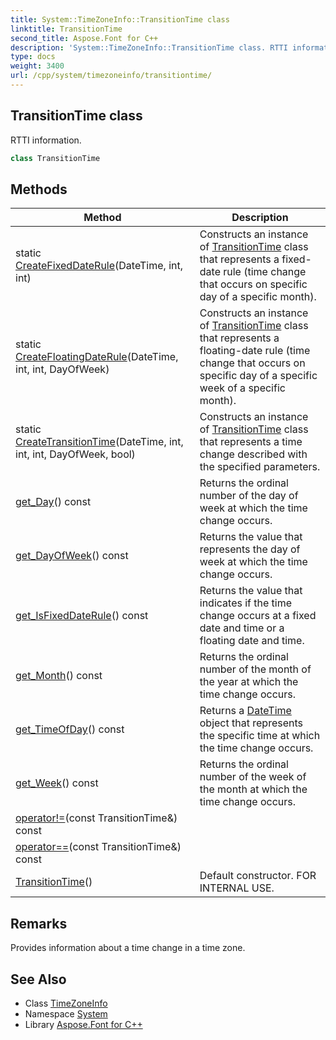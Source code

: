 ```yaml
---
title: System::TimeZoneInfo::TransitionTime class
linktitle: TransitionTime
second_title: Aspose.Font for C++
description: 'System::TimeZoneInfo::TransitionTime class. RTTI information in C++.'
type: docs
weight: 3400
url: /cpp/system/timezoneinfo/transitiontime/
---
```

## TransitionTime class


RTTI information.

```cpp
class TransitionTime
```

## Methods

| Method | Description |
| --- | --- |
| static [CreateFixedDateRule](./createfixeddaterule/)(DateTime, int, int) | Constructs an instance of [TransitionTime](./) class that represents a fixed-date rule (time change that occurs on specific day of a specific month). |
| static [CreateFloatingDateRule](./createfloatingdaterule/)(DateTime, int, int, DayOfWeek) | Constructs an instance of [TransitionTime](./) class that represents a floating-date rule (time change that occurs on specific day of a specific week of a specific month). |
| static [CreateTransitionTime](./createtransitiontime/)(DateTime, int, int, int, DayOfWeek, bool) | Constructs an instance of [TransitionTime](./) class that represents a time change described with the specified parameters. |
| [get_Day](./get_day/)() const | Returns the ordinal number of the day of week at which the time change occurs. |
| [get_DayOfWeek](./get_dayofweek/)() const | Returns the value that represents the day of week at which the time change occurs. |
| [get_IsFixedDateRule](./get_isfixeddaterule/)() const | Returns the value that indicates if the time change occurs at a fixed date and time or a floating date and time. |
| [get_Month](./get_month/)() const | Returns the ordinal number of the month of the year at which the time change occurs. |
| [get_TimeOfDay](./get_timeofday/)() const | Returns a [DateTime](../../datetime/) object that represents the specific time at which the time change occurs. |
| [get_Week](./get_week/)() const | Returns the ordinal number of the week of the month at which the time change occurs. |
| [operator!=](./operator!=/)(const TransitionTime\&) const |  |
| [operator==](./operator==/)(const TransitionTime\&) const |  |
| [TransitionTime](./transitiontime/)() | Default constructor. FOR INTERNAL USE. |
## Remarks


Provides information about a time change in a time zone. 
## See Also

* Class [TimeZoneInfo](../)
* Namespace [System](../../)
* Library [Aspose.Font for C++](../../../)
